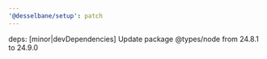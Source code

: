 ```yaml
---
'@desselbane/setup': patch
---
```


deps: [minor|devDependencies] Update package @types/node from 24.8.1 to 24.9.0
